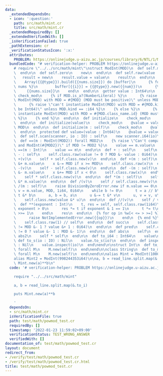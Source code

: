 ```yaml
---
data:
  _extendedDependsOn:
  - icon: ':question:'
    path: src/math/mint.cr
    title: src/math/mint.cr
  _extendedRequiredBy: []
  _extendedVerifiedWith: []
  _isVerificationFailed: true
  _pathExtension: cr
  _verificationStatusIcon: ':x:'
  attributes:
    PROBLEM: https://onlinejudge.u-aizu.ac.jp/courses/library/6/NTL/1/NTL_1_B
  bundledCode: "# verification-helper: PROBLEM https://onlinejudge.u-aizu.ac.jp/courses/library/6/NTL/1/NTL_1_B\n\
    # require \"../../src/math/mint\"\nstruct ModInt(MOD)\n  def self.mod\n    MOD\n\
    \  end\n\n  def self.zero\n    new\n  end\n\n  def self.raw(value : Int64)\n \
    \   result = new\n    result.value = value\n    result\n  end\n\n  macro [](*nums)\n\
    \    Array({{@type}}).build({{nums.size}}) do |buffer|\n      {% for num, i in\
    \ nums %}\n        buffer[{{i}}] = {{@type}}.new({{num}})\n      {% end %}\n \
    \     {{nums.size}}\n    end\n  end\n\n  getter value : Int64\n\n  private macro\
    \ check_mod\n    {% if MOD.is_a?(NumberLiteral) %}\n      {% raise \"can't instantiate\
    \ ModInt(MOD) with MOD = #{MOD} (MOD must be positive)\" unless MOD >= 1 %}\n\
    \      {% raise \"can't instantiate ModInt(MOD) with MOD = #{MOD.kind} (MOD must\
    \ be Int64)\" unless MOD.kind == :i64 %}\n    {% else %}\n      {% raise \"can't\
    \ instantiate ModInt(MOD) with MOD = #{MOD.class_name.id} (MOD must be an integer)\"\
    \ %}\n    {% end %}\n  end\n\n  def initialize\n    check_mod\n    @value = 0i64\n\
    \  end\n\n  def initialize(value)\n    check_mod\n    @value = value.to_i64 %\
    \ MOD\n  end\n\n  def initialize(m : self)\n    check_mod\n    @value = m.value\n\
    \  end\n\n  protected def value=(value : Int64)\n    @value = value\n  end\n\n\
    \  def self.scan(scanner, io : IO) : self\n    new scanner.i64(io)\n  end\n\n\
    \  def ==(m : ModInt(MOD2)) forall MOD2\n    {% raise \"Can't compare ModInt(#{MOD})\
    \ and ModInt(#{MOD2})\" if MOD != MOD2 %}\n    value == m.value\n  end\n\n  def\
    \ ==(m : Int)\n    value == m\n  end\n\n  def + : self\n    self\n  end\n\n  def\
    \ - : self\n    self.class.raw(value != 0 ? MOD &- value : 0i64)\n  end\n\n  def\
    \ +(v)\n    self + self.class.new(v)\n  end\n\n  def +(m : self)\n    x = value\
    \ &+ m.value\n    x &-= MOD if x >= MOD\n    self.class.raw(x)\n  end\n\n  def\
    \ -(v)\n    self - self.class.new(v)\n  end\n\n  def -(m : self)\n    x = value\
    \ &- m.value\n    x &+= MOD if x < 0\n    self.class.raw(x)\n  end\n\n  def *(v)\n\
    \    self * self.class.new(v)\n  end\n\n  def *(m : self)\n    self.class.new(value\
    \ &* m.value)\n  end\n\n  def /(v)\n    self / self.class.new(v)\n  end\n\n  def\
    \ /(m : self)\n    raise DivisionByZeroError.new if m.value == 0\n    a, b, u,\
    \ v = m.value, MOD, 1i64, 0i64\n    while b != 0\n      t = a // b\n      a &-=\
    \ t &* b\n      a, b = b, a\n      u &-= t &* v\n      u, v = v, u\n    end\n\
    \    self.class.new(value &* u)\n  end\n\n  def //(v)\n    self / v\n  end\n\n\
    \  def **(exponent : Int)\n    t, res = self, self.class.raw(1i64)\n    while\
    \ exponent > 0\n      res *= t if exponent & 1 == 1\n      t *= t\n      exponent\
    \ >>= 1\n    end\n    res\n  end\n\n  {% for op in %w[< <= > >=] %}\n    def {{op.id}}(other)\n\
    \      raise NotImplementedError.new({{op}})\n    end\n  {% end %}\n\n  def inv\n\
    \    self.class.raw(1) // self\n  end\n\n  def succ\n    self.class.raw(value\
    \ != MOD &- 1 ? value &+ 1 : 0i64)\n  end\n\n  def pred\n    self.class.raw(value\
    \ != 0 ? value &- 1 : MOD &- 1)\n  end\n\n  def abs\n    self\n  end\n\n  def\
    \ abs2\n    self * self\n  end\n\n  def to_i64 : Int64\n    value\n  end\n\n \
    \ def to_s(io : IO) : Nil\n    value.to_s(io)\n  end\n\n  def inspect(io : IO)\
    \ : Nil\n    value.inspect(io)\n  end\nend\n\nstruct Int\n  def to_m(type : M.class)\
    \ forall M\n    M.new(self)\n  end\nend\n\nclass String\n  def to_m(type : M.class)\
    \ forall M\n    M.new(self)\n  end\nend\n\nalias Mint = ModInt(1000000007i64)\n\
    alias Mint2 = ModInt(998244353i64)\n\na, b = read_line.split.map(&.to_i)\nputs\
    \ Mint.new(a)**b\n"
  code: '# verification-helper: PROBLEM https://onlinejudge.u-aizu.ac.jp/courses/library/6/NTL/1/NTL_1_B

    require "../../src/math/mint"

    a, b = read_line.split.map(&.to_i)

    puts Mint.new(a)**b

    '
  dependsOn:
  - src/math/mint.cr
  isVerificationFile: true
  path: test/math/powmod_test.cr
  requiredBy: []
  timestamp: '2022-01-23 11:59:02+09:00'
  verificationStatus: TEST_WRONG_ANSWER
  verifiedWith: []
documentation_of: test/math/powmod_test.cr
layout: document
redirect_from:
- /verify/test/math/powmod_test.cr
- /verify/test/math/powmod_test.cr.html
title: test/math/powmod_test.cr
---
```

